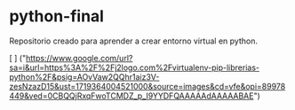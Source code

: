 # python-final
Repositorio creado para aprender a crear entorno virtual en python.

[ ] ("https://www.google.com/url?sa=i&url=https%3A%2F%2Fj2logo.com%2Fvirtualenv-pip-librerias-python%2F&psig=AOvVaw2QQhr1aiz3V-zesNzazD15&ust=1719364004521000&source=images&cd=vfe&opi=89978449&ved=0CBQQjRxqFwoTCMDZ_p_I9YYDFQAAAAAdAAAAABAE")
